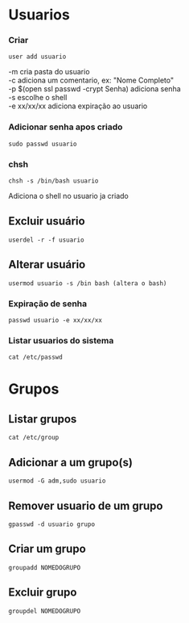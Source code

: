 # Usuarios

### Criar
```
user add usuario
```
-m cria pasta do usuario<br>
-c adiciona um comentario, ex: "Nome Completo"<br>
-p $(open ssl passwd -crypt Senha) adiciona senha<br>
-s escolhe o shell<br>
-e xx/xx/xx adiciona expiração ao usuario

### Adicionar senha apos criado
```
sudo passwd usuario
```

### chsh
```
chsh -s /bin/bash usuario
```
Adiciona o shell no usuario ja criado

## Excluir usuário
```
userdel -r -f usuario
```

## Alterar usuário
```
usermod usuario -s /bin bash (altera o bash)
```

### Expiração de senha
```
passwd usuario -e xx/xx/xx
```

### Listar usuarios do sistema
```
cat /etc/passwd
```

# Grupos

## Listar grupos
```
cat /etc/group
```

## Adicionar a um grupo(s)
```
usermod -G adm,sudo usuario
```
## Remover usuario de um grupo
```
gpasswd -d usuario grupo
```

## Criar um grupo
```
groupadd NOMEDOGRUPO
```

## Excluir grupo
```
groupdel NOMEDOGRUPO
```
